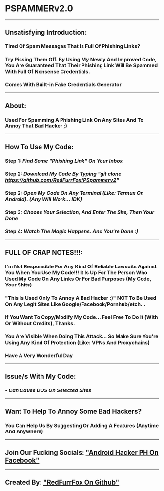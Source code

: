 # **PSPAMMERv2.0**

---

## Unsatisfying Introduction:

### Tired Of Spam Messages That Is Full Of Phishing Links?
### Try Pissing Them Off. By Using My Newly And Improved Code, You Are Guaranteed That Their Phishing Link Will Be Spammed With Full Of Nonsense Credentials.
### Comes With Built-in Fake Credentials Generator

---
## About:
### Used For Spamming A Phishing Link On Any Sites And To Annoy That Bad Hacker ;)

---

## How To Use My Code:

### Step 1: _Find Some "Phishing Link" On Your Inbox_
### Step 2: _Download My Code By Typing "git clone https://github.com/RedFurrFox/PSpammerv2"_
### Step 2: _Open My Code On Any Terminal (Like: Termux On Android). (Any Will Work... IDK)_
### Step 3: _Choose Your Selection, And Enter The Site, Then Your Done_
### Step 4: _Watch The Magic Happens. And You're Done :)_

---

## FULL OF CRAP NOTES!!!:

### I'm Not Responsible For Any Kind Of Reliable Lawsuits Against You When You Use My Code!!! It Is Up For The Person Who Used My Code On Any Links Or For Bad Purposes (My Code, Your Shits)
### "This Is Used Only To Annoy A Bad Hacker :)" NOT To Be Used On Any Legit Sites Like Google/Facebook/Pornhub/etch...
### If You Want To Copy/Modify My Code... Feel Free To Do It (With Or Without Credits), Thanks.
### You Are Visible When Doing This Attack... So Make Sure You're Using Any Kind Of Protection (Like: VPNs And Proxychains)
###
### Have A Very Wonderful Day

---

## Issue/s With My Code:

### _- Can Cause DOS On Selected Sites_

---

## Want To Help To Annoy Some Bad Hackers?

### You Can Help Us By Suggesting Or Adding A Features (Anytime And Anywhere)

---

## Join Our Fucking Socials: ["Android Hacker PH On Facebook"](https://www.facebook.com/groups/1778790372291663)
---
## Created By: ["RedFurrFox On Github"](https://github.com/RedFurrFox)
